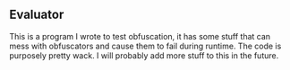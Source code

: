 ## Evaluator
This is a program I wrote to test obfuscation, it has some stuff that can mess with obfuscators and cause them to fail during runtime. The code is purposely pretty wack. I will probably add more stuff to this in the future.